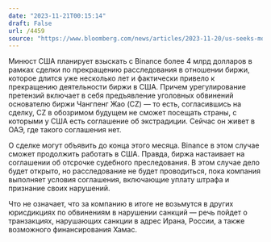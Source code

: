 ```yaml
---
date: "2023-11-21T00:15:14"
draft: False
url: /4459
source: "https://www.bloomberg.com/news/articles/2023-11-20/us-seeks-more-than-4-billion-from-binance-to-end-criminal-case"
---
```


Минюст США планирует взыскать с Binance более 4 млрд долларов в рамках сделки по прекращению расследования в отношении биржи, которое длится уже несколько лет и фактически привело к прекращению деятельности биржи в США. Причем урегулирование претензий включает в себя предъявление уголовных обвинений основателю биржи Чангпенг Жао (CZ) — то есть, согласившись на сделку, CZ в обозримом будущем не сможет посещать страны, с которыми у США есть соглашение об экстрадиции. Сейчас он живет в ОАЭ, где такого соглашения нет.

О сделке могут объявить до конца этого месяца. Binance в этом случае сможет продолжить работать в США. Правда, биржа настаивает на соглашении об отсрочке судебного преследования. В этом случае дело будет открыто, но расследование не будет проводиться, пока компания выполняет условия соглашения, включающие уплату штрафа и признание своих нарушений.

Что не означает, что за компанию в итоге не возьмутся в других юрисдикциях по обвинениям в нарушении санкций — речь пойдет о транзакциях, нарушающих санкции в адрес Ирана, России, а также возможного финансирования Хамас.
